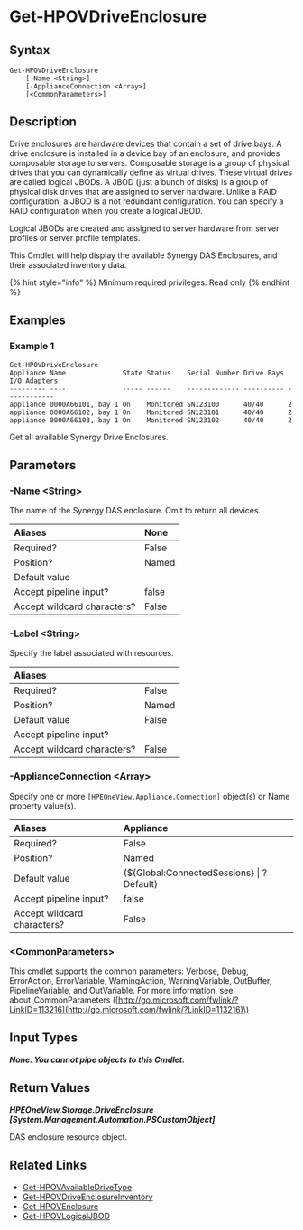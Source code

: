 ﻿---
description: List Synergy DAS Enclosures.
---

# Get-HPOVDriveEnclosure

## Syntax

```text
Get-HPOVDriveEnclosure
    [-Name <String>]
    [-ApplianceConnection <Array>]
    [<CommonParameters>]
```

## Description

Drive enclosures are hardware devices that contain a set of drive bays. A drive enclosure is installed in a device bay of an enclosure, and provides composable storage to servers. Composable storage is a group of physical drives that you can dynamically define as virtual drives. These virtual drives are called logical JBODs. A JBOD (just a bunch of disks) is a group of physical disk drives that are assigned to server hardware. Unlike a RAID configuration, a JBOD is a not redundant configuration. You can specify a RAID configuration when you create a logical JBOD.

Logical JBODs are created and assigned to server hardware from server profiles or server profile templates.

This Cmdlet will help display the available  Synergy DAS Enclosures, and their associated inventory data.

{% hint style="info" %}
Minimum required privileges: Read only
{% endhint %}

## Examples

###  Example 1 

```text
Get-HPOVDriveEnclosure
Appliance Name              State Status    Serial Number Drive Bays I/O Adapters
--------- ----              ----- ------    ------------- ---------- ------------
appliance 0000A66101, bay 1 On    Monitored SN123100      40/40      2
appliance 0000A66102, bay 1 On    Monitored SN123101      40/40      2
appliance 0000A66103, bay 1 On    Monitored SN123102      40/40      2
```

Get all available Synergy Drive Enclosures.

## Parameters

### -Name &lt;String&gt;

The name of the Synergy DAS enclosure.  Omit to return all devices.

| Aliases | None |
| :--- | :--- |
| Required? | False |
| Position? | Named |
| Default value |  |
| Accept pipeline input? | false |
| Accept wildcard characters? | False |

### -Label &lt;String&gt;

Specify the label associated with resources.

| Aliases |  |
| :--- | :--- |
| Required? | False |
| Position? | Named |
| Default value | False |
| Accept pipeline input? |  |
| Accept wildcard characters? | False |

### -ApplianceConnection &lt;Array&gt;

Specify one or more `[HPEOneView.Appliance.Connection]` object(s) or Name property value(s).

| Aliases | Appliance |
| :--- | :--- |
| Required? | False |
| Position? | Named |
| Default value | (${Global:ConnectedSessions} &vert; ? Default) |
| Accept pipeline input? | false |
| Accept wildcard characters? | False |

### &lt;CommonParameters&gt;

This cmdlet supports the common parameters: Verbose, Debug, ErrorAction, ErrorVariable, WarningAction, WarningVariable, OutBuffer, PipelineVariable, and OutVariable. For more information, see about\_CommonParameters \([http://go.microsoft.com/fwlink/?LinkID=113216](http://go.microsoft.com/fwlink/?LinkID=113216)\)

## Input Types

_**None.  You cannot pipe objects to this Cmdlet.**_

## Return Values

_**HPEOneView.Storage.DriveEnclosure [System.Management.Automation.PSCustomObject]**_

DAS enclosure resource object.

## Related Links

* [Get-HPOVAvailableDriveType](get-hpovavailabledrivetype.md)
* [Get-HPOVDriveEnclosureInventory](get-hpovdriveenclosureinventory.md)
* [Get-HPOVEnclosure](../servers/get-hpovenclosure.md)
* [Get-HPOVLogicalJBOD](get-hpovlogicaljbod.md)
